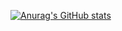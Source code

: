 [![Anurag's GitHub stats](https://github-readme-stats.vercel.app/api?username=ioscreate)](https://github.com/anuraghazra/github-readme-stats)
